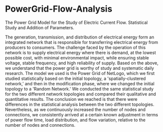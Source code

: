 # PowerGrid-Flow-Analysis
The Power Grid Model for the Study of Electric Current Flow. Statistical Study and Addition of Parameters.

The generation, transmission, and distribution of electrical energy form an integrated network that is responsible for transferring electrical energy from producers to consumers. The challenge faced by the operation of this network is to supply electrical energy where there is demand, at the lowest possible cost, with minimal environmental impact, while ensuring stable voltage, stable frequency, and high reliability of supply. Based on the above, we understand that the power grid is worthy of study and systematic daily research. The model we used is the Power Grid of NetLogo, which we first studied statistically based on the initial topology, a 'spatially-clustered network,' and then in the modification phase, where we changed the initial topology to a 'Random Network.' We conducted the same statistical study for the two different network topologies and compared their qualitative and quantitative results. The conclusion we reached is that there were differences in the statistical analysis between the two different topologies. Nevertheless, as we continuously increased the number of nodes and connections, we consistently arrived at a certain known adjustment in terms of power flow time, load distribution, and flow variation, relative to the number of nodes and connections.